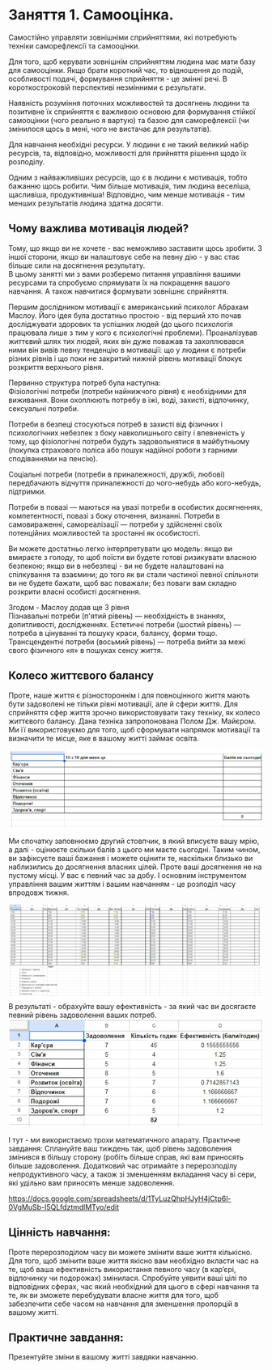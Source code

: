 # Заняття 1. Самооцінка.
Самостійно управляти зовнішніми сприйняттями, які потребують техніки саморефлексії та самооцінки.
  
Для того, щоб керувати зовнішнім сприйняттям людина має мати базу для самооцінки. Якщо брати короткий час, то відношення до подій, особливості подачі, формування сприйняття - це змінні речі. В короткостроковій перспективі незмінними є результати.  

Наявність розуміння поточних можливостей та досягнень людини та позитивне їх сприйняття є важливою основою для формування стійкої самооцінки (чого реально я вартую) та базою для саморефлексії (чи змінилося щось в мені, чого не вистачає для результатів).  

Для навчання необхідні ресурси. У людини є не такий великий набір ресурсів, та, відповідно, можливості для прийняття рішення щодо їх розподілу.  

Одним з найважливіших ресурсів, що є в людини є мотивація, тобто бажанню щось робити. Чим більше мотивація, тим людина веселіша, щасливіша, продуктивніша! Відповідно, чим менше мотивація - тим менших результатів людина здатна досягти.  

## Чому важлива мотивація людей?
Тому, що якщо ви не хочете - вас неможливо заставити щось зробити. З іншої сторони, якщо ви налаштовує себе на певну дію - у вас стає більше сили на досягнення результату.  
В цьому занятті ми з вами розберемо питання управління вашими ресурсами та спробуємо спрямувати їх на покращення вашого навчання. А також навчитися формувати зовнішнє сприйняття.    
  
Першим дослідником мотивації є американський психолог Абрахам Маслоу. Його ідея була достатньо простою - від перший хто почав досліджувати здорових та успішних людей (до цього психологія працювала лише з тим у кого є психологічні проблеми). Проаналізував життєвий шлях тих людей, яких він дуже поважав та захоплювався ними він вивів певну тенденцію в мотивації: що у людини є потреби різних рівнів і що поки не закритий нижній рівень мотивації блокує розкриття верхнього рівня.  

Первинно структура потреб була наступна:  
Фізіологічні потреби (потреби найнижчого рівня) є необхідними для виживання. Вони охоплюють потребу в їжі, воді, захисті, відпочинку, сексуальні потреби.
  

Потреби в безпеці стосуються потреб в захисті від фізичних і психологічних небезпек з боку навколишнього світу і впевненість у тому, що фізіологічні потреби будуть задовольнятися в майбутньому (покупка страхового поліса або пошук надійної роботи з гарними сподіваннями на пенсію).
  

Соціальні потреби (потреби в приналежності, дружбі, любові) передбачають відчуття приналежності до чого-небудь або кого-небудь, підтримки.
  

Потреби в повазі — маються на увазі потреби в особистих досягненнях, компетентності, повазі з боку оточення, визнанні.
Потреби в самовираженні, самореалізації — потреби у здійсненні своїх потенційних можливостей та зростанні як особистості.  
  

Ви можете достатньо легко інтерпретувати цю модель: якщо ви вмираєте з голоду, то щоб поїсти ви будете готові ризикувати власною безпекою; якщо ви в небезпеці - ви не будете налаштовані на спілкування та взаємини; до того як ви стали частиної певної спільноти ви не будете бажати, щоб вас поважали; без поваги вам складно розкрити власні особисті досягнення.   
  

Згодом - Маслоу додав ще 3 рівня   
Пізнавальні потреби (п'ятий рівень) — необхідність в знаннях, допитливості, дослідженнях.
Естетичні потреби (шостий рівень) — потреба в цінуванні та пошуку краси, балансу, форми тощо.
Трансцендентні потреби (восьмий рівень) — потреба вийти за межі свого фізичного «я» в пошуках сенсу життя.

## Колесо життєвого балансу
Проте, наше життя є різностороннім і для повноцінного життя мають бути задоволені не тільки рівні мотивації, але й сфери життя. Для сприйняття сфер життя зрочно використовувати таку техніку, як колесо життєвого балансу. Дана техніка запропонована Полом Дж. Майєром. Ми її використовуємо для того, щоб сформувати напрямок мотивації та визначити те місце, яке в вашому житті займає освіта.

<img src = "img/les01_01.jpg">

Ми спочатку заповнюємо другий стовпчик, в який вписуєте вашу мрію, а далі - оцінюєте скільки балів з цього ми маєте сьогодні. 
Таким чином, ви зафіксуєте ваші бажання і можете оцінити те, наскільки близько ви наблизились до досягнення власних цілей.
Проте ваші досягнення не на пустому місці. У вас є певний час за добу. І основним інструментом управління вашим життям і вашим навчанням - це розподіл часу впродовж тижня.

<img src = "img/les01_02.jpg">
В результаті - обрахуйте вашу ефективність - за який час ви досягаєте певний рівень задоволення ваших потреб.
<img src = "img/les01_03.jpg">

І тут - ми використаємо трохи математичного апарату.
Практичне завдання:
Сплануйте ваш тиждень так, щоб рівень задоволення змінився в більшу сторону (робіть більше справ, які вам приносять більше задоволення. Додатковий час отримайте з перерозподілу непродуктивного часу, а також зі зменшенням вкладання часу ві сери, які удільно вам приносять менше задоволення.


https://docs.google.com/spreadsheets/d/1TyLuzQhpHJyH4jCtp6l-0VgMuSb-I5QLfdztmdlMTyo/edit  


## Цінність навчання:
Проте перерозподілом часу ви можете змінити ваше життя кількісно. Для того, щоб змінити ваше життя якісно вам необхідно вкласти час на те, щоб ваша ефективність використання певного часу (в кар’єрі, відпочинку чи подорожах) змінилася.
Спробуйте уявити ваші цілі по відповідних сферах, час який необхідний для цього в сфері навчання та те, як ви зможете перебудувати власне життя для того, щоб забезпечити себе часом на навчання для зменшення пропорцій в вашому житті.

## Практичне завдання:
Презентуйте зміни в вашому житті  завдяки навчанню.
